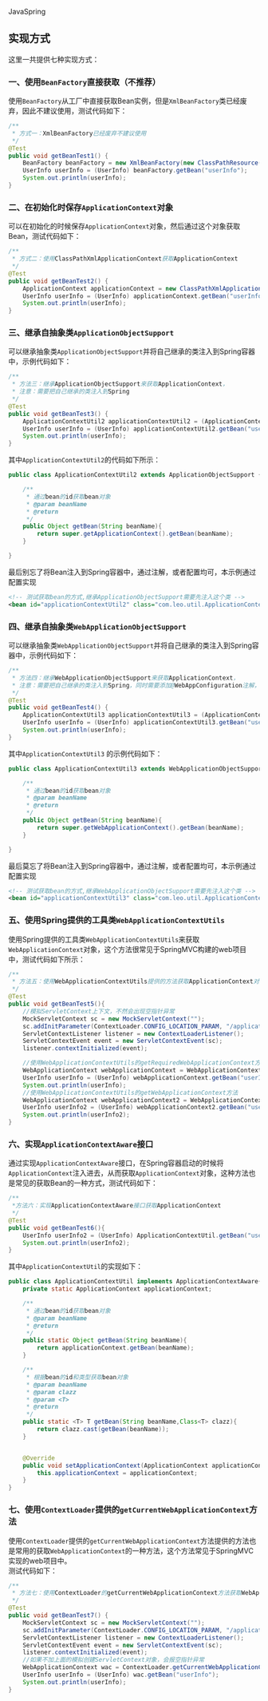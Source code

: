 JavaSpring
<a name="yVObJ"></a>
## 实现方式
这里一共提供七种实现方式：
<a name="cnt86"></a>
### 一、使用`BeanFactory`直接获取（不推荐）
使用`BeanFactory`从工厂中直接获取Bean实例，但是`XmlBeanFactory`类已经废弃，因此不建议使用，测试代码如下：
```java
/**
 * 方式一：XmlBeanFactory已经废弃不建议使用
 */
@Test
public void getBeanTest1() {
    BeanFactory beanFactory = new XmlBeanFactory(new ClassPathResource("applicationContext.xml"));
    UserInfo userInfo = (UserInfo) beanFactory.getBean("userInfo");
    System.out.println(userInfo);
}
```
<a name="mkoTX"></a>
### 二、在初始化时保存`ApplicationContext`对象
可以在初始化的时候保存`ApplicationContext`对象，然后通过这个对象获取Bean，测试代码如下：
```java
/**
 * 方式二：使用ClassPathXmlApplicationContext获取ApplicationContext
 */
@Test
public void getBeanTest2() {
    ApplicationContext applicationContext = new ClassPathXmlApplicationContext("applicationContext.xml");
    UserInfo userInfo = (UserInfo) applicationContext.getBean("userInfo");
    System.out.println(userInfo);
}
```
<a name="R2d4z"></a>
### 三、继承自抽象类`ApplicationObjectSupport`
可以继承抽象类`ApplicationObjectSupport`并将自己继承的类注入到Spring容器中，示例代码如下：
```java
/**
 * 方法三：继承ApplicationObjectSupport来获取ApplicationContext，
 * 注意：需要把自己继承的类注入到Spring
 */
@Test
public void getBeanTest3() {
    ApplicationContextUtil2 applicationContextUtil2 = (ApplicationContextUtil2) ApplicationContextUtil.getBean("applicationContextUtil2");
    UserInfo userInfo = (UserInfo) applicationContextUtil2.getBean("userInfo");
    System.out.println(userInfo);
}
```
其中`ApplicationContextUtil2`的代码如下所示：
```java
public class ApplicationContextUtil2 extends ApplicationObjectSupport {

    /**
     * 通过bean的id获取bean对象
     * @param beanName
     * @return
     */
    public Object getBean(String beanName){
        return super.getApplicationContext().getBean(beanName);
    }

}
```
最后别忘了将Bean注入到Spring容器中，通过注解，或者配置均可，本示例通过配置实现
```xml
<!-- 测试获取bean的方式,继承ApplicationObjectSupport需要先注入这个类 -->
<bean id="applicationContextUtil2" class="com.leo.util.ApplicationContextUtil2"></bean>
```
<a name="TwCiM"></a>
### 四、继承自抽象类`WebApplicationObjectSupport`
可以继承抽象类`WebApplicationObjectSupport`并将自己继承的类注入到Spring容器中，示例代码如下：
```java
/**
 * 方法四：继承WebApplicationObjectSupport来获取ApplicationContext，
 * 注意：需要把自己继承的类注入到Spring，同时需要添加@WebAppConfiguration注解，否则会找不到web容器
 */
@Test
public void getBeanTest4() {
    ApplicationContextUtil3 applicationContextUtil3 = (ApplicationContextUtil3) ApplicationContextUtil.getBean("applicationContextUtil3");
    UserInfo userInfo = (UserInfo) applicationContextUtil3.getBean("userInfo");
    System.out.println(userInfo);
}
```
其中`ApplicationContextUtil3` 的示例代码如下：
```java
public class ApplicationContextUtil3 extends WebApplicationObjectSupport{

    /**
     * 通过bean的id获取bean对象
     * @param beanName
     * @return
     */
    public Object getBean(String beanName){
        return super.getWebApplicationContext().getBean(beanName);
    }

}
```
最后莫忘了将Bean注入到Spring容器中，通过注解，或者配置均可，本示例通过配置实现
```xml
<!-- 测试获取bean的方式,继承WebApplicationObjectSupport需要先注入这个类 -->
<bean id="applicationContextUtil3" class="com.leo.util.ApplicationContextUtil3"></bean>
```
<a name="oS2JI"></a>
### 五、使用Spring提供的工具类`WebApplicationContextUtils`
使用Spring提供的工具类`WebApplicationContextUtils`来获取`WebApplicationContext`对象，这个方法很常见于SpringMVC构建的web项目中，测试代码如下所示：
```java
/**
 * 方法五：使用WebApplicationContextUtils提供的方法获取ApplicationContext对象
 */
@Test
public void getBeanTest5(){
    //模拟ServletContext上下文，不然会出现空指针异常
    MockServletContext sc = new MockServletContext("");
    sc.addInitParameter(ContextLoader.CONFIG_LOCATION_PARAM, "/applicationContext.xml");
    ServletContextListener listener = new ContextLoaderListener();
    ServletContextEvent event = new ServletContextEvent(sc);
    listener.contextInitialized(event);

    //使用WebApplicationContextUtils的getRequiredWebApplicationContext方法
    WebApplicationContext webApplicationContext = WebApplicationContextUtils.getRequiredWebApplicationContext(sc);
    UserInfo userInfo = (UserInfo) webApplicationContext.getBean("userInfo");
    System.out.println(userInfo);
    //使用WebApplicationContextUtils的getWebApplicationContext方法
    WebApplicationContext webApplicationContext2 = WebApplicationContextUtils.getWebApplicationContext(sc);
    UserInfo userInfo2 = (UserInfo) webApplicationContext2.getBean("userInfo");
    System.out.println(userInfo2);
}
```
<a name="E1xR1"></a>
### 六、实现`ApplicationContextAware`接口
通过实现`ApplicationContextAware`接口，在Spring容器启动的时候将`ApplicationContext`注入进去，从而获取`ApplicationContext`对象，这种方法也是常见的获取Bean的一种方式，测试代码如下：
```java
/**
 *方法六：实现ApplicationContextAware接口获取ApplicationContext
 */
@Test
public void getBeanTest6(){
    UserInfo userInfo2 = (UserInfo) ApplicationContextUtil.getBean("userInfo");
    System.out.println(userInfo2);
}
```
其中`ApplicationContextUtil`的实现如下：
```java
public class ApplicationContextUtil implements ApplicationContextAware{
    private static ApplicationContext applicationContext;

    /**
     * 通过bean的id获取bean对象
     * @param beanName
     * @return
     */
    public static Object getBean(String beanName){
        return applicationContext.getBean(beanName);
    }

    /**
     * 根据bean的id和类型获取bean对象
     * @param beanName
     * @param clazz
     * @param <T>
     * @return
     */
    public static <T> T getBean(String beanName,Class<T> clazz){
        return clazz.cast(getBean(beanName));
    }


    @Override
    public void setApplicationContext(ApplicationContext applicationContext) throws BeansException {
        this.applicationContext = applicationContext;
    }
}
```
<a name="XV34T"></a>
### 七、使用`ContextLoader`提供的`getCurrentWebApplicationContext`方法
使用`ContextLoader`提供的`getCurrentWebApplicationContext`方法提供的方法也是常用的获取`WebApplicationContext`的一种方法，这个方法常见于SpringMVC实现的web项目中。<br />测试代码如下：
```java
/**
 * 方法七：使用ContextLoader的getCurrentWebApplicationContext方法获取WebApplicationContext
 */
@Test
public void getBeanTest7() {
    MockServletContext sc = new MockServletContext("");
    sc.addInitParameter(ContextLoader.CONFIG_LOCATION_PARAM, "/applicationContext.xml");
    ServletContextListener listener = new ContextLoaderListener();
    ServletContextEvent event = new ServletContextEvent(sc);
    listener.contextInitialized(event);
    //如果不加上面的模拟创建ServletContext对象，会报空指针异常
    WebApplicationContext wac = ContextLoader.getCurrentWebApplicationContext();
    UserInfo userInfo = (UserInfo) wac.getBean("userInfo");
    System.out.println(userInfo);
}
```
